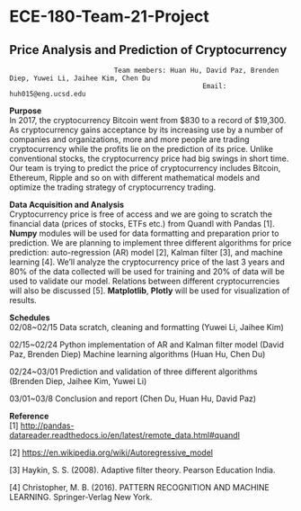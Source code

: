 # ECE-180-Team-21-Project  

##                                       Price Analysis and Prediction of Cryptocurrency 
                              Team members: Huan Hu, David Paz, Brenden Diep, Yuwei Li, Jaihee Kim, Chen Du
                                                    Email: huh015@eng.ucsd.edu

**Purpose**  
In 2017, the cryptocurrency Bitcoin went from $830 to a record of $19,300. As cryptocurrency gains acceptance by its increasing use by a number of companies and organizations, more and more people are trading cryptocurrency while the profits lie on the prediction of its price. Unlike conventional stocks, the cryptocurrency price had big swings in short time. Our team is trying to predict the price of cryptocurrency includes Bitcoin, Ethereum, Ripple and so on with different mathematical models and optimize the trading strategy of cryptocurrency trading.

**Data Acquisition and Analysis**  
Cryptocurrency price is free of access and we are going to scratch the financial data (prices of stocks, ETFs etc.) from Quandl with Pandas [1]. **Numpy** modules will be used for data formatting and preparation prior to prediction. We are planning to implement three different algorithms for price prediction: auto-regression (AR) model [2], Kalman filter [3], and machine learning [4]. We’ll analyze the cryptocurrency price of the last 3 years and 80% of the data collected will be used for training and 20% of data will be used to validate our model. Relations between different cryptocurrencies will also be discussed [5]. **Matplotlib**, **Plotly** will be used for visualization of results. 


**Schedules**  
02/08~02/15	Data scratch, cleaning and formatting		(Yuwei Li, Jaihee Kim)				

02/15~02/24     Python implementation of AR and Kalman filter model (David Paz, Brenden Diep)
                Machine learning algorithms (Huan Hu, Chen Du)

02/24~03/01	Prediction and validation of three different algorithms		(Brenden Diep, Jaihee Kim, Yuwei Li)

03/01~03/8	Conclusion and report	(Chen Du, Huan Hu, David Paz)
		

**Reference**  
[1] http://pandas-datareader.readthedocs.io/en/latest/remote_data.html#quandl

[2] https://en.wikipedia.org/wiki/Autoregressive_model

[3] Haykin, S. S. (2008). Adaptive filter theory. Pearson Education India.

[4] Christopher, M. B. (2016). PATTERN RECOGNITION AND MACHINE LEARNING. Springer-Verlag New York.
     
